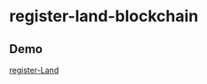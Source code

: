 # register-land-blockchain
## Demo 
[register-Land](https://omarsalem7.github.io/register-land-blockchain/)
